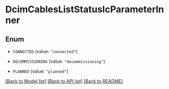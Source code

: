 # DcimCablesListStatusIcParameterInner

## Enum


* `CONNECTED` (value: `"connected"`)

* `DECOMMISSIONING` (value: `"decommissioning"`)

* `PLANNED` (value: `"planned"`)


[[Back to Model list]](../README.md#documentation-for-models) [[Back to API list]](../README.md#documentation-for-api-endpoints) [[Back to README]](../README.md)


